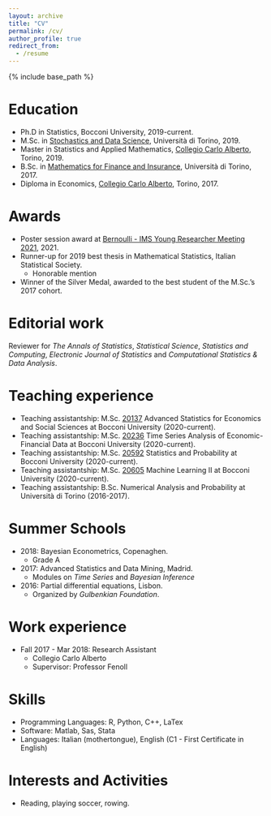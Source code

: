 ```yaml
---
layout: archive
title: "CV"
permalink: /cv/
author_profile: true
redirect_from:
  - /resume
---
```


{% include base_path %}

Education
======
* Ph.D in Statistics, Bocconi University, 2019-current.
* M.Sc. in [Stochastics and Data Science](https://www.master-sds.unito.it/do/home.pl), Università di Torino, 2019.
* Master in Statistics and Applied Mathematics, [Collegio Carlo Alberto](https://www.carloalberto.org), Torino, 2019.
* B.Sc. in [Mathematics for Finance and Insurance](https://matematicafinanza.campusnet.unito.it/do/home.pl), Università di Torino, 2017.
* Diploma in Economics, [Collegio Carlo Alberto](https://www.carloalberto.org), Torino, 2017.

Awards
======

* Poster session award at [Bernoulli - IMS Young Researcher Meeting 2021](https://www.wc2020.org/sub03_04.php), 2021.
* Runner-up for 2019 best thesis in Mathematical Statistics, Italian Statistical Society.
  * Honorable mention
* Winner of the Silver Medal, awarded to the best student of the M.Sc.’s 2017 cohort.

Editorial work
======

Reviewer for _The Annals of Statistics_, _Statistical Science_, _Statistics and Computing_, _Electronic Journal of Statistics_ and _Computational Statistics & Data Analysis_.


Teaching experience
======
* Teaching assistantship: M.Sc. [20137](http://didattica.unibocconi.eu/ts/tsn_anteprima.php?cod_ins=20137&anno=2021&IdPag=6351) Advanced Statistics for Economics and Social Sciences at Bocconi University (2020-current). 
* Teaching assistantship: M.Sc. [20236](http://didattica.unibocconi.eu/ts/tsn_anteprima.php?cod_ins=20236&anno=2021&IdPag=6351) Time Series Analysis of Economic-Financial Data at Bocconi University (2020-current).
* Teaching assistantship: M.Sc. [20592](http://didattica.unibocconi.eu/ts/tsn_anteprima.php?cod_ins=20592&anno=2021&IdPag=6351) Statistics and Probability at Bocconi University (2020-current).
* Teaching assistantship: M.Sc. [20605](http://didattica.unibocconi.eu/ts/tsn_anteprima.php?cod_ins=20605&anno=2021&IdPag=6351) Machine Learning II at Bocconi University (2020-current).
* Teaching assistantship: B.Sc. Numerical Analysis and Probability at Università di Torino (2016-2017).

Summer Schools
======
* 2018: Bayesian Econometrics, Copenaghen.
  * Grade A
* 2017: Advanced Statistics and Data Mining, Madrid.
  * Modules on *Time Series* and *Bayesian Inference*
* 2016: Partial differential equations, Lisbon.
  * Organized by *Gulbenkian Foundation*.


Work experience
======
* Fall 2017 - Mar 2018: Research Assistant
  * Collegio Carlo Alberto
  * Supervisor: Professor Fenoll
  
Skills
======
* Programming Languages: R, Python, C++, LaTex
* Software: Matlab, Sas, Stata
* Languages: Italian (mothertongue), English (C1 - First Certificate in English)

Interests and Activities
======
* Reading, playing soccer, rowing.
